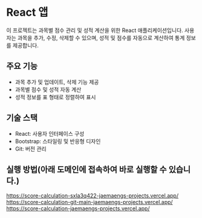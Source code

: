 # React 앱
이 프로젝트는 과목별 점수 관리 및 성적 계산을 위한 React 애플리케이션입니다. 사용자는 과목을 추가, 수정, 삭제할 수 있으며, 성적 및 점수를 자동으로 계산하여 통계 정보를 제공합니다.

## 주요 기능
- 과목 추가 및 업데이트, 삭제 기능 제공
- 과목별 점수 및 성적 자동 계산
- 성적 정보를 표 형태로 정렬하여 표시

## 기술 스택
- React: 사용자 인터페이스 구성
- Bootstrap: 스타일링 및 반응형 디자인
- Git: 버전 관리

## 실행 방법(아래 도메인에 접속하여 바로 실행할 수 있습니다.)
https://score-calculation-sxla3q422-jaemaengs-projects.vercel.app/
https://score-calculation-git-main-jaemaengs-projects.vercel.app/
https://score-calculation-jaemaengs-projects.vercel.app/
